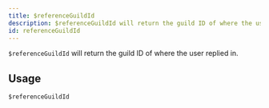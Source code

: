 ```yaml
---
title: $referenceGuildId
description: $referenceGuildId will return the guild ID of where the user replied in.
id: referenceGuildId
---
```


`$referenceGuildId` will return the guild ID of where the user replied in.

## Usage

```aoi
$referenceGuildId
```
